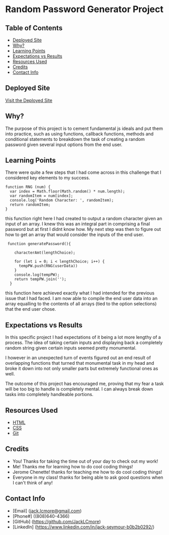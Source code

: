 # Random Password Generator Project

## Table of Contents
* [Deployed Site](deployed-site)
* [Why?](#why)
* [Learning Points](#learning-points)
* [Expectations vs Results](expectation)
* [Resources Used](#resources-used)
* [Credits](#credits)
* [Contact Info](contact-info)

## Deployed Site

[Visit the Deployed Site](https://jacklcmore.github.io/random-password-generator/)

## Why?

The purpose of this project is to cement fundamental js ideals and put them into practice, such as using functions, callback functions, methods and conditional statements to breakdown the task of creating a random password given several input options from the end user.

## Learning Points

There were quite a few steps that I had come across in this challenge that I considered key elements to my success.

```
function RNG (num) {
  var index = Math.floor(Math.random() * num.length);
  var randomItem = num[index];
  console.log('Random Character: ', randomItem);
  return randomItem;
}
```

this function right here I had created to output a random character given an input of an array. I knew this was an integral part in comprising a final password but at first I didnt know how. My next step was then to figure out how to get an array that would consider the inputs of the end user.

```
 function generatePassword(){

    characterAmt(lengthChoice);

    for (let i = 0; i < lengthChoice; i++) {
      tempPW.push(RNG(userData))
    }
    console.log(tempPW);
    return tempPW.join('');
  }
```

this function here achieved exactly what I had intended for the previous issue that I had faced. I am now able to compile the end user data into an array equalling to the contents of all arrays (tied to the option selections) that the end user chose.

## Expectations vs Results

In this specific project I had expectations of it being a lot more lengthy of a process. The idea of taking certain inputs and displaying back a completely random string given certain inputs seemed pretty monumental.

I however in an unexpected turn of events figured out an end result of overlapping functions that turned that monumental task in my head and broke it down into not only smaller parts but extremely functional ones as well.

The outcome of this project has encouraged me, proving that my fear a task will be too big to handle is completely mental. I can always break down tasks into completely handleable portions.

## Resources Used

* [HTML](https://developer.mozilla.org/en-US/docs/Web/HTML)
* [CSS](https://developer.mozilla.org/en-US/docs/Web/CSS)
* [Git](https://git-scm.com/)

## Credits

* You! Thanks for taking the time out of your day to check out my work!
* Me! Thanks me for learning how to do cool coding things!
* Jerome Chenette! thanks for teaching me how to do cool coding things!
* Everyone in my class! thanks for being able to ask good questions when I can't think of any!

## Contact Info

* [Email] (jack.lcmore@gmail.com)
* [Phone#] ((808)640-4366)
* [GitHub] (https://github.com/JackLCmore)
* [LinkedIn] (https://www.linkedin.com/in/jack-seymour-b0b2b0292/)
